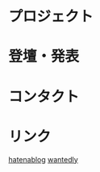# プロジェクト

# 登壇・発表

# コンタクト

# リンク

[hatenablog](http://sakakendo.hatenablog.jp)
[wantedly](https://www.wantedly.com/users/73469148)


